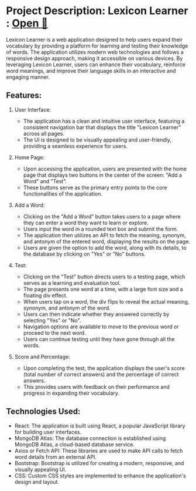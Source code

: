 # Project Description: Lexicon Learner : [Open 🔗](https://main.dj3ad3xs0hnon.amplifyapp.com/)

Lexicon Learner is a web application designed to help users expand their vocabulary 
by providing a platform for learning and testing their knowledge of words. The 
application utilizes modern web technologies and follows a responsive design approach, 
making it accessible on various devices. By leveraging Lexicon Learner, users can 
enhance their vocabulary, reinforce word meanings, and improve their language 
skills in an interactive and engaging manner.

## Features:

1. User Interface:
   - The application has a clean and intuitive user interface, featuring a consistent navigation bar that displays the title "Lexicon Learner" across all pages.
   - The UI is designed to be visually appealing and user-friendly, providing a seamless experience for users.

2. Home Page:
   - Upon accessing the application, users are presented with the home page that displays two buttons in the center of the screen: "Add a Word" and "Test".
   - These buttons serve as the primary entry points to the core functionalities of the application.

3. Add a Word:
   - Clicking on the "Add a Word" button takes users to a page where they can enter a word they want to learn or explore.
   - Users input the word in a rounded text box and submit the form.
   - The application then utilizes an API to fetch the meaning, synonym, and antonym of the entered word, displaying the results on the page.
   - Users are given the option to add the word, along with its details, to the database by clicking on "Yes" or "No" buttons.

4. Test:
   - Clicking on the "Test" button directs users to a testing page, which serves as a learning and evaluation tool.
   - The page presents one word at a time, with a large font size and a floating div effect.
   - When users tap on a word, the div flips to reveal the actual meaning, synonym, and antonym of the word.
   - Users can then indicate whether they answered correctly by selecting "Yes" or "No".
   - Navigation options are available to move to the previous word or proceed to the next word.
   - Users can continue testing until they have gone through all the words.

5. Score and Percentage:
   - Upon completing the test, the application displays the user's score (total number of correct answers) and the percentage of correct answers.
   - This provides users with feedback on their performance and progress in expanding their vocabulary.

## Technologies Used:

- React: The application is built using React, a popular JavaScript library for building user interfaces.
- MongoDB Atlas: The database connection is established using MongoDB Atlas, a cloud-based database service.
- Axios or Fetch API: These libraries are used to make API calls to fetch word details from an external API.
- Bootstrap: Bootstrap is utilized for creating a modern, responsive, and visually appealing UI.
- CSS: Custom CSS styles are implemented to enhance the application's design and layout.
